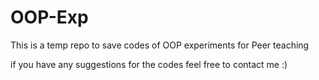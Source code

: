 # OOP-Exp
This is a temp repo to save codes of OOP experiments for Peer teaching

if you have any suggestions for the codes feel free to contact me :)
